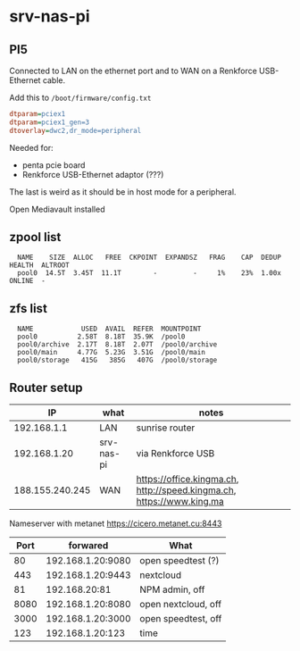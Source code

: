 # srv-nas-pi

## PI5

Connected to LAN on the ethernet port and to WAN on a Renkforce USB-Ethernet cable.

Add this to `/boot/firmware/config.txt`

```ini
dtparam=pciex1
dtparam=pciex1_gen=3
dtoverlay=dwc2,dr_mode=peripheral
```

Needed for:

- penta pcie board
- Renkforce USB-Ethernet adaptor (???)

The last is weird as it should be in host mode for a peripheral. 

Open Mediavault installed

## zpool list

      NAME    SIZE  ALLOC   FREE  CKPOINT  EXPANDSZ   FRAG    CAP  DEDUP    HEALTH  ALTROOT
      pool0  14.5T  3.45T  11.1T        -         -     1%    23%  1.00x    ONLINE  -

## zfs list

      NAME            USED  AVAIL  REFER  MOUNTPOINT
      pool0          2.58T  8.18T  35.9K  /pool0
      pool0/archive  2.17T  8.18T  2.07T  /pool0/archive
      pool0/main     4.77G  5.23G  3.51G  /pool0/main
      pool0/storage   415G   385G   407G  /pool0/storage

## Router setup

IP | what | notes
-|-|-
192.168.1.1 | LAN | sunrise router
192.168.1.20 | srv-nas-pi | via Renkforce USB
188.155.240.245 | WAN | https://office.kingma.ch, http://speed.kingma.ch, https://www.king.ma

Nameserver with metanet https://cicero.metanet.cu:8443

Port | forwared | What
-|-|-
80 | 192.168.1.20:9080 | open speedtest (?)
443 | 192.168.1.20:9443 | nextcloud
81 | 192.168.20:81 | NPM admin, off
8080 | 192.168.1.20:8080 | open nextcloud, off
3000 | 192.168.1.20:3000 | open speedtest, off
123 | 192.168.1.20:123 | time
